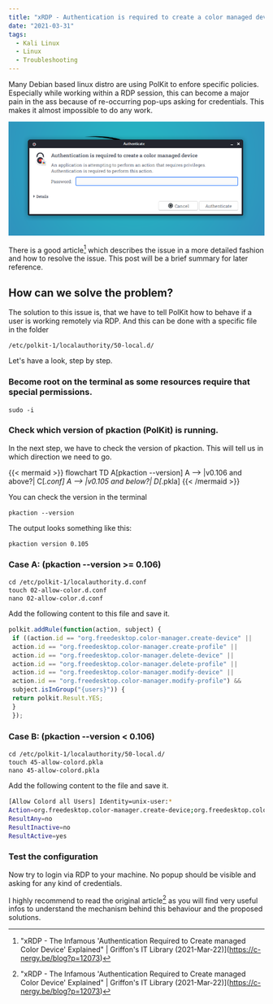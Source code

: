 ```yaml
---
title: "xRDP - Authentication is required to create a color managed device"
date: "2021-03-31"
tags: 
  - Kali Linux
  - Linux 
  - Troubleshooting
---
```


Many Debian based linux distro are using PolKit to enfore specific policies. Especially while working within a RDP session, this can become a major pain in the ass because of re-occurring pop-ups asking for credentials. This makes it almost impossible to do any work. 

<!--more-->



![](images/article.configurerdpaccessforkalilinux.authenticatepopup.png)

There is a good article[^fn1] which describes the issue in a more detailed fashion and how to resolve the issue. This post will be a brief summary for later reference. 

## How can we solve the problem?

The solution to this issue is, that we have to tell PolKit how to behave if a user is working remotely via RDP. And this can be done with a specific file in the folder 
```
/etc/polkit-1/localauthority/50-local.d/
```
Let's have a look, step by step. 

### Become root on the terminal as some resources require that special permissions.

```
sudo -i
```

### Check which version of pkaction (PolKit) is running.
In the next step, we have to check the version of pkaction. This will tell us in which direction we need to go. 

{{< mermaid >}}
flowchart TD
  A[pkaction --version] 
  A --> |v0.106 and above?| C[*.conf]
  A --> |v0.105 and below?| D[*.pkla]
{{< /mermaid >}}

You can check the version in the terminal
```
pkaction --version 
```

The output looks something like this: 
```
pkaction version 0.105 
```

### Case A: (pkaction --version >= 0.106)

```
cd /etc/polkit-1/localauthority.d.conf
touch 02-allow-color.d.conf
nano 02-allow-color.d.conf
```

Add the following content to this file and save it.

```javascript
polkit.addRule(function(action, subject) {
 if ((action.id == "org.freedesktop.color-manager.create-device" ||
 action.id == "org.freedesktop.color-manager.create-profile" ||
 action.id == "org.freedesktop.color-manager.delete-device" ||
 action.id == "org.freedesktop.color-manager.delete-profile" ||
 action.id == "org.freedesktop.color-manager.modify-device" ||
 action.id == "org.freedesktop.color-manager.modify-profile") &&
 subject.isInGroup("{users}")) {
 return polkit.Result.YES;
 }
 });
```

### Case B: (pkaction --version < 0.106)

```
cd /etc/polkit-1/localauthority/50-local.d/
touch 45-allow-colord.pkla
nano 45-allow-colord.pkla
```

Add the following content to the file and save it.

```bash
[Allow Colord all Users] Identity=unix-user:* 
Action=org.freedesktop.color-manager.create-device;org.freedesktop.color-manager.create-profile;org.freedesktop.color-manager.delete-device;org.freedesktop.color-manager.delete-profile;org.freedesktop.color-manager.modify-device;org.freedesktop.color-manager.modify-profile; 
ResultAny=no 
ResultInactive=no 
ResultActive=yes
```

### Test the configuration

Now try to login via RDP to your machine. No popup should be visible and asking for any kind of credentials.

I highly recommend to read the original article[^fn1] as you will find very useful infos to understand the mechanism behind this behaviour and the proposed solutions.



[^fn1]: "xRDP - The Infamous 'Authentication Required to Create managed Color Device' Explained" | Griffon's IT Library (2021-Mar-22)](https://c-nergy.be/blog?p=12073)
